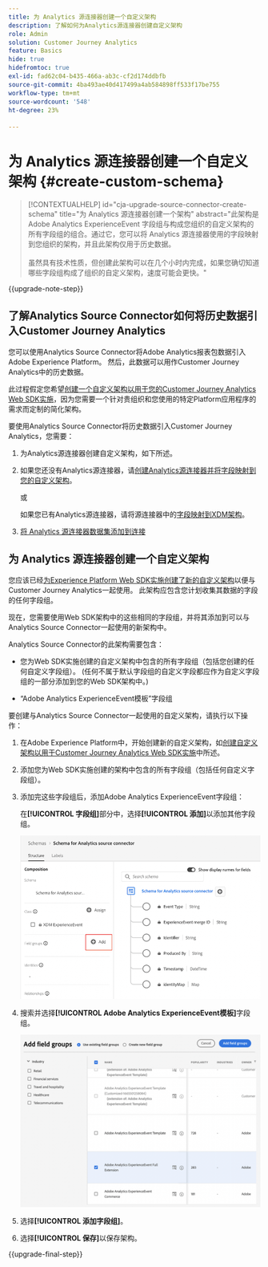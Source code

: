 ```yaml
---
title: 为 Analytics 源连接器创建一个自定义架构
description: 了解如何为Analytics源连接器创建自定义架构
role: Admin
solution: Customer Journey Analytics
feature: Basics
hide: true
hidefromtoc: true
exl-id: fad62c04-b435-466a-ab3c-cf2d174ddbfb
source-git-commit: 4ba493ae40d417499a4ab584898ff533f17be755
workflow-type: tm+mt
source-wordcount: '548'
ht-degree: 23%

---
```


# 为 Analytics 源连接器创建一个自定义架构 {#create-custom-schema}

<!-- markdownlint-disable MD034 -->

>[!CONTEXTUALHELP]
>id="cja-upgrade-source-connector-create-schema"
>title="为 Analytics 源连接器创建一个架构"
>abstract="此架构是 Adobe Analytics ExperienceEvent 字段组与构成您组织的自定义架构的所有字段组的组合。通过它，您可以将 Analytics 源连接器使用的字段映射到您组织的架构，并且此架构仅用于历史数据。<br><br>虽然具有技术性质，但创建此架构可以在几个小时内完成，如果您确切知道哪些字段组构成了组织的自定义架构，速度可能会更快。"

<!-- markdownlint-enable MD034 -->

{{upgrade-note-step}}

## 了解Analytics Source Connector如何将历史数据引入Customer Journey Analytics

您可以使用Analytics Source Connector将Adobe Analytics报表包数据引入Adobe Experience Platform。 然后，此数据可以用作Customer Journey Analytics中的历史数据。

此过程假定您希望[创建一个自定义架构以用于您的Customer Journey Analytics Web SDK实施](/help/getting-started/cja-upgrade/cja-upgrade-schema-create.md)，因为您需要一个针对贵组织和您使用的特定Platform应用程序的需求而定制的简化架构。

要使用Analytics Source Connector将历史数据引入Customer Journey Analytics，您需要：

1. 为Analytics源连接器创建自定义架构，如下所述。

1. 如果您还没有Analytics源连接器，请[创建Analytics源连接器并将字段映射到您的自定义架构](/help/getting-started/cja-upgrade/cja-upgrade-source-connector.md)。

   或

   如果您已有Analytics源连接器，请将源连接器中的[字段映射到XDM架构](/help/getting-started/cja-upgrade/cja-upgrade-from-source-connector.md)。

1. [将 Analytics 源连接器数据集添加到连接](/help/getting-started/cja-upgrade/cja-upgrade-source-connector-dataset.md)

## 为 Analytics 源连接器创建一个自定义架构

您应该已经[为Experience Platform Web SDK实施创建了新的自定义架构](/help/getting-started/cja-upgrade/cja-upgrade-schema-create.md)以便与Customer Journey Analytics一起使用。 此架构应包含您计划收集其数据的字段的任何字段组。

现在，您需要使用Web SDK架构中的这些相同的字段组，并将其添加到可以与Analytics Source Connector一起使用的新架构中。

Analytics Source Connector的此架构需要包含：

* 您为Web SDK实施创建的自定义架构中包含的所有字段组（包括您创建的任何自定义字段组）。 (任何不属于默认字段组的自定义字段都应作为自定义字段组的一部分添加到您的Web SDK架构中。)

* “Adobe Analytics ExperienceEvent模板”字段组

要创建与Analytics Source Connector一起使用的自定义架构，请执行以下操作：

1. 在Adobe Experience Platform中，开始创建新的自定义架构，如[创建自定义架构以用于Customer Journey Analytics Web SDK实施](/help/getting-started/cja-upgrade/cja-upgrade-schema-create.md)中所述。

1. 添加您为Web SDK实施创建的架构中包含的所有字段组（包括任何自定义字段组）。

1. 添加完这些字段组后，添加Adobe Analytics ExperienceEvent字段组：

   在&#x200B;**[!UICONTROL 字段组]**&#x200B;部分中，选择&#x200B;**[!UICONTROL 添加]**&#x200B;以添加其他字段组。

   ![将字段组添加到架构](assets/schema-add-field-group.png)

1. 搜索并选择&#x200B;**[!UICONTROL Adobe Analytics ExperienceEvent模板]**&#x200B;字段组。

   ![添加Adobe Analytics ExperienceEvent字段组](assets/schema-experienceevent.png)

1. 选择&#x200B;**[!UICONTROL 添加字段组]**。

1. 选择&#x200B;**[!UICONTROL 保存]**&#x200B;以保存架构。

{{upgrade-final-step}}
